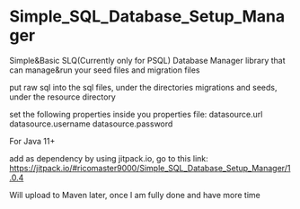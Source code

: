 # Simple_SQL_Database_Setup_Manager
Simple&Basic SLQ(Currently only for PSQL) Database Manager library that can manage&run your seed files and migration files

put raw sql into the sql files, under the directories migrations and seeds, under the resource directory

set the following properties inside you properties file:
datasource.url
datasource.username
datasource.password

For Java 11+

add as dependency by using jitpack.io, go to this link: https://jitpack.io/#ricomaster9000/Simple_SQL_Database_Setup_Manager/1.0.4

Will upload to Maven later, once I am fully done and have more time
